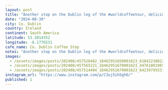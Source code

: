 ```yaml
---
layout: post
title: "Another stop on the Dublin leg of the #worldcoffeetour, delicious americano and a sweat treat"
date: "2024-08-30"
city: Co. Dublin
country: Ireland
continent: South America
latitude: 53.3014352
longitude: -6.1776531
cafe_name: Co. Dublin Coffee Stop
notes: "Another stop on the Dublin leg of the #worldcoffeetour, delicious americano and a sweat treat"
images: 
  - /assets/images/posts/202408/457526482_18462951658001623_6184223882208858006_n_18053677657789109.jpg
  - /assets/images/posts/202408/457565221_18462951670001623_447610819650560110_n_17853892761255869.jpg
  - /assets/images/posts/202408/457514404_18462951679001623_6423979553168981724_n_17877101421115755.jpg
instagram_url: "https://www.instagram.com/p/C3uj5ih5ghO/"
published: 1
---
```

